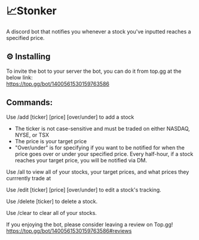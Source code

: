 # 📈Stonker

A discord bot that notifies you whenever a stock you've inputted reaches a specified price.

## ⚙️ Installing

To invite the bot to your server the bot, you can do it from top.gg at the below link:  
https://top.gg/bot/1400561530159763586

## Commands:

Use /add [ticker] [price] [over/under] to add a stock

- The ticker is not case-sensitive and must be traded on either NASDAQ, NYSE, or TSX
- The price is your target price
- "Over/under" is for specifying if you want to be notified for when the price goes over or under your specified price. 
Every half-hour, if a stock reaches your target price, you will be notified via DM.

Use /all to view all of your stocks, your target prices, and what prices they currrently trade at

Use /edit [ticker] [price] [over/under] to edit a stock's tracking.

Use /delete [ticker] to delete a stock. 

Use /clear to clear all of your stocks.

If you enjoying the bot, please consider leaving a review on Top.gg! https://top.gg/bot/1400561530159763586#reviews





